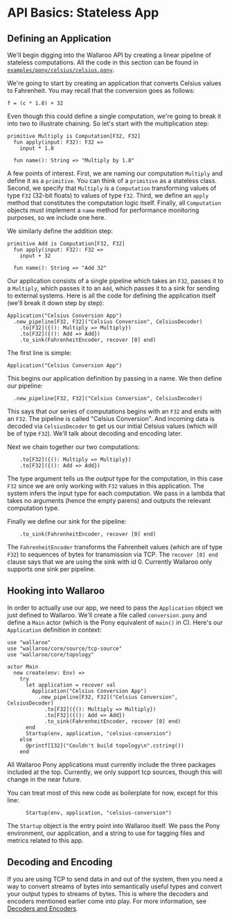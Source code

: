 # API Basics: Stateless App

## Defining an Application

We'll begin digging into the Wallaroo API by creating a linear pipeline of
stateless computations. All the code in this section can be found in
[`examples/pony/celsius/celsius.pony`](https://github.com/WallarooLabs/wallaroo-examples/tree/0.5.2/examples/pony/celsius/celsius.pony).

We're going to start by creating an application that
converts Celsius values to Fahrenheit. You may recall that the conversion goes
as follows:

```pony
f = (c * 1.8) + 32
```

Even though this could define a single computation, we're going to break
it into two to illustrate chaining. So let's start with the multiplication step:

```pony
primitive Multiply is Computation[F32, F32]
  fun apply(input: F32): F32 =>
    input * 1.8

  fun name(): String => "Multiply by 1.8"
```

A few points of interest. First, we are naming our computation `Multiply` and
define it as a `primitive`. You can think of a `primitive` as a stateless class.
Second, we specify that `Multiply` is a `Computation` transforming values of type
`F32` (32-bit floats) to values of type `F32`. Third, we define an `apply` method
that constitutes the computation logic itself. Finally, all `Computation` objects
must implement a `name` method for performance monitoring purposes, so we include
one here.

We similarly define the addition step:

```pony
primitive Add is Computation[F32, F32]
  fun apply(input: F32): F32 =>
    input + 32

  fun name(): String => "Add 32"
```

Our application consists of a single pipeline which takes an `F32`, passes it
to a `Multiply`, which passes it to an `Add`, which passes it to a sink for
sending to external systems. Here is all the code for defining the application
itself (we'll break it down step by step):

```pony
Application("Celsius Conversion App")
  .new_pipeline[F32, F32]("Celsius Conversion", CelsiusDecoder)
    .to[F32]({(): Multiply => Multiply})
    .to[F32]({(): Add => Add})
    .to_sink(FahrenheitEncoder, recover [0] end)
```

The first line is simple:

```pony
Application("Celsius Conversion App")
```

This begins our application definition by passing in a name. We then define
our pipeline:

```pony
  .new_pipeline[F32, F32]("Celsius Conversion", CelsiusDecoder)
```

This says that our series of computations begins with an `F32` and ends with
an `F32`. The pipeline is called "Celsius Conversion". And incoming data is
decoded via `CelsiusDecoder` to get us our initial Celsius values (which will
be of type `F32`). We'll talk about decoding and encoding later.

Next we chain together our two computations:

```pony
    .to[F32]({(): Multiply => Multiply})
    .to[F32]({(): Add => Add})
```

The type argument tells us the _output_ type for the computation, in this case
`F32` since we are only working with `F32` values in this application. The
system infers the input type for each computation. We pass in a lambda that
takes no arguments (hence the empty parens) and outputs the relevant computation
type.

Finally we define our sink for the pipeline:

```pony
    .to_sink(FahrenheitEncoder, recover [0] end)
```

The `FahrenheitEncoder` transforms the Fahrenheit values (which are of type
`F32`) to sequences of bytes for transmission via TCP. The `recover [0] end`
clause says that we are using the sink with id 0. Currently Wallaroo only
supports one sink per pipeline.

## Hooking into Wallaroo

In order to actually use our app, we need to pass the `Application` object we
just defined to Wallaroo. We'll create a file called `conversion.pony` and
define a `Main` actor (which is the Pony equivalent of `main()` in C). Here's
our `Application` definition in context:

```pony
use "wallaroo"
use "wallaroo/core/source/tcp-source"
use "wallaroo/core/topology"

actor Main
  new create(env: Env) =>
    try
      let application = recover val
        Application("Celsius Conversion App")
          .new_pipeline[F32, F32]("Celsius Conversion", CelsiusDecoder)
            .to[F32]({(): Multiply => Multiply})
            .to[F32]({(): Add => Add})
            .to_sink(FahrenheitEncoder, recover [0] end)
      end
      Startup(env, application, "celsius-conversion")
    else
      @printf[I32]("Couldn't build topology\n".cstring())
    end
```

All Wallaroo Pony applications must currently include the three packages included
at the top. Currently, we only support tcp sources, though this will
change in the near future.

You can treat most of this new code as boilerplate for now, except for this line:

```pony
      Startup(env, application, "celsius-conversion")
```

The `Startup` object is the entry point into Wallaroo itself. We pass the
Pony environment, our application, and a string to use for tagging files and
metrics related to this app.

## Decoding and Encoding

If you are using TCP to send data in and out of the system, then you need a way
to convert streams of bytes into semantically useful types and convert your
output types to streams of bytes. This is where the decoders and encoders
mentioned earlier come into play. For more information, see
[Decoders and Encoders](decoders-and-encoders.md).
